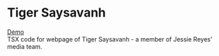 # Tiger Saysavanh
[Demo](https://www.tigersaysavanh.com/)\
TSX code for webpage of Tiger Saysavanh - a member of Jessie Reyes' media team.
